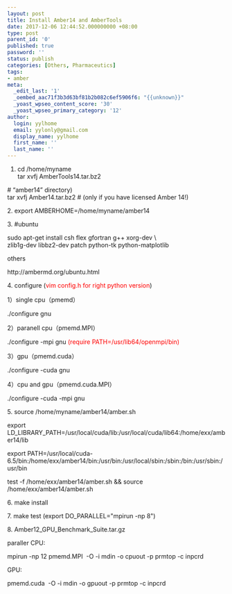 ```yaml
---
layout: post
title: Install Amber14 and AmberTools
date: 2017-12-06 12:44:52.000000000 +08:00
type: post
parent_id: '0'
published: true
password: ''
status: publish
categories: [Others, Pharmaceutics]
tags:
- amber
meta:
  _edit_last: '1'
  _oembed_aac71f3b3d63bf81b2b082c6ef5906f6: "{{unknown}}"
  _yoast_wpseo_content_score: '30'
  _yoast_wpseo_primary_category: '12'
author:
  login: yylhome
  email: yylonly@gmail.com
  display_name: yylhome
  first_name: ''
  last_name: ''
---
```

<ol>
<li>cd /home/myname<br />
tar xvfj AmberTools14.tar.bz2</li>
</ol>
<p># “amber14” directory)<br />
tar xvfj Amber14.tar.bz2 # (only if you have licensed Amber 14!)</p>
<p>2. export AMBERHOME=/home/myname/amber14</p>
<p>3. #ubuntu</p>
<p>sudo apt-get install csh flex gfortran g++ xorg-dev \<br />
zlib1g-dev libbz2-dev patch python-tk python-matplotlib</p>
<p>others</p>
<p>http://ambermd.org/ubuntu.html</p>
<p>4. configure (<span style="color: #ff0000;">vim config.h for right python version</span>)</p>
<p>1）single cpu（pmemd）</p>
<p>./configure gnu</p>
<p>2）paranell cpu（pmemd.MPI）</p>
<p>./configure -mpi gnu <span style="color: #ff0000;">(require <span class="s1">PATH=</span><span class="s2">/usr/lib64/openmpi/bin</span>)</span></p>
<p>3）gpu（pmemd.cuda）</p>
<p>./configure -cuda gnu</p>
<p>4）cpu and gpu（pmemd.cuda.MPI）</p>
<p>./configure -cuda -mpi gnu</p>
<p>5. source /home/myname/amber14/amber.sh</p>
<p>export LD_LIBRARY_PATH=/usr/local/cuda/lib:/usr/local/cuda/lib64:/home/exx/amber14/lib</p>
<p>export PATH=/usr/local/cuda-6.5/bin:/home/exx/amber14/bin:/usr/bin:/usr/local/sbin:/sbin:/bin:/usr/sbin:/usr/bin</p>
<p>test -f /home/exx/amber14/amber.sh &amp;&amp; source /home/exx/amber14/amber.sh</p>
<p>6. make install</p>
<p>7. make test (export DO_PARALLEL="mpirun -np 8")</p>
<p>8. Amber12_GPU_Benchmark_Suite.tar.gz</p>
<p>paraller CPU:</p>
<p>mpirun -np 12 pmemd.MPI  -O -i mdin -o cpuout -p prmtop -c inpcrd</p>
<p>GPU:</p>
<p>pmemd.cuda  -O -i mdin -o gpuout -p prmtop -c inpcrd</p>
